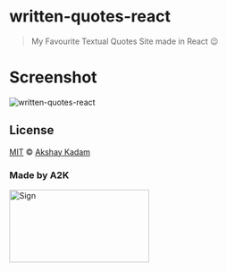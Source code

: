 # written-quotes-react

> My Favourite Textual Quotes Site made in React :wink:

# Screenshot

![written-quotes-react](http://imgur.com/cmnzZZz.png)

## License

[MIT](LICENSE.md) © [Akshay Kadam](https://github.com/deadcoder0904)

### Made by A2K

<img src="http://imgur.com/jfmA33n.png" alt="Sign" width=250 height=130 />
